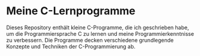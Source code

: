 <h1> Meine C-Lernprogramme </h1>

Dieses Repository enthält kleine C-Programme, die ich geschrieben habe, um die Programmiersprache C zu lernen und meine Programmierkenntnisse zu verbessern. Die Programme decken verschiedene grundlegende Konzepte und Techniken der C-Programmierung ab.
